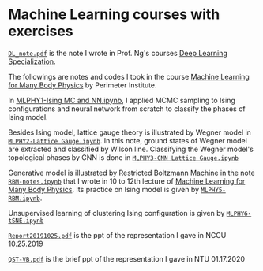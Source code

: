 # Machine Learning courses with exercises
[`DL_note.pdf`](https://github.com/JSKao/ML_Phys/blob/master/DL_note.pdf) is the note I wrote in Prof. Ng's courses [Deep Learning Specialization](https://www.coursera.org/specializations/deep-learning).

The followings are notes and codes I took in the course [Machine Learning for Many Body Physics](https://www.perimeterinstitute.ca/video-library/collection/psi-2017/2018-machine-learning-many-body-physics-hayward-sierens) by Perimeter Institute.


In [MLPHY1-Ising MC and NN.ipynb](https://github.com/JSKao/ML_Phys/blob/master/MLPHY1%20-%20Ising%20MC%20and%20NN.ipynb), I applied MCMC sampling to Ising configurations and neural network from scratch to classify the phases of Ising model.

Besides Ising model, lattice gauge theory is illustrated by Wegner model in [`MLPHY2-Lattice Gauge.ipynb`](https://github.com/JSKao/ML_Phys/blob/master/MLPHY2%20-%20Lattice%20Gauge.ipynb). In this note, ground states of Wegner model are extracted and classified by Wilson line. Classifying the Wegner model's topological phases by CNN is done in [`MLPHY3-CNN Lattice Gauge.ipynb`](https://github.com/JSKao/ML_Phys/blob/master/MLPHY3%20-%20CNN%20Lattice%20Gauge.ipynb)

Generative model is illustrated by Restricted Boltzmann Machine in the note [`RBM-notes.ipynb`](https://github.com/JSKao/ML_Phys/blob/master/RBM-notes.ipynb) that I wrote in 10 to 12th lecture of [Machine Learning for Many Body Physics](https://www.perimeterinstitute.ca/videos/psi-2017/2018-machine-learning-many-body-physics-lecture-10). Its practice on Ising model is given by [`MLPHY5-RBM.ipynb`](https://github.com/JSKao/ML_Phys/blob/master/MLPHY5-%20RBM.ipynb).

Unsupervised learning of clustering Ising configuration is given by [`MLPHY6-tSNE.ipynb`](https://github.com/JSKao/ML_Phys/blob/master/MLPHY6%20-%20tSNE.ipynb)

[`Report20191025.pdf`](https://github.com/JSKao/ML_Phys/blob/master/Report20191025.pdf) is the ppt of the representation I gave in NCCU 10.25.2019

[`QST-VB.pdf`](https://github.com/JSKao/ML_Phys/blob/master/QST-VB.pdf) is the brief ppt of the representation I gave in NTU 01.17.2020
